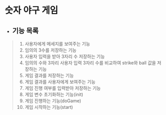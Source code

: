 # 숫자 야구 게임

- ## 기능 목록 

>1. 사용자에게 메세지를 보여주는 기능
>2. 임의의 3수를 저장하는 기능 
>3. 사용자 입력을 받아 3자리 수 저장하는 기능
>4. 임의의 수와 3자리 사용자 입력 3자리 수를 비교하여 strike와 ball 값을 저장하는 기능
>5. 게임 결과를 저장하는 기능
>6. 게임 결과를 사용자에게 보여주는 기능
>7. 게임 진행 여부를 입력받아 저장하는 기능 
>8. 게임 변수 초기화하는 기능(init)
>9. 게임 진행하는 기능(doGame)
>10. 게임 시작하는 기능(start)
